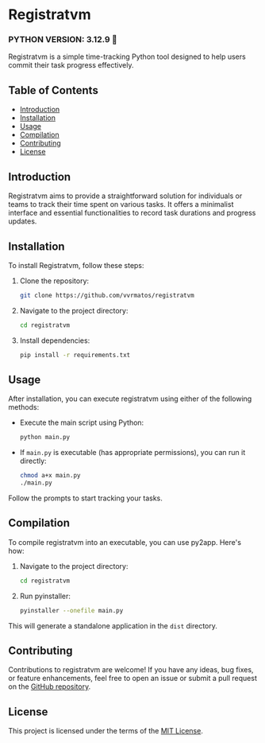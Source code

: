 # Registratvm

### PYTHON VERSION: 3.12.9 🐍

Registratvm is a simple time-tracking Python tool designed to help users commit their task progress effectively.

## Table of Contents

- [Introduction](#introduction)
- [Installation](#installation)
- [Usage](#usage)
- [Compilation](#compilation)
- [Contributing](#contributing)
- [License](#license)

## Introduction

Registratvm aims to provide a straightforward solution for individuals or teams to track their time spent on various tasks. It offers a minimalist interface and essential functionalities to record task durations and progress updates.

## Installation

To install Registratvm, follow these steps:

1. Clone the repository:

    ```bash
    git clone https://github.com/vvrmatos/registratvm
    ```

2. Navigate to the project directory:

    ```bash
    cd registratvm
    ```

3. Install dependencies:

    ```bash
    pip install -r requirements.txt
    ```

## Usage

After installation, you can execute registratvm using either of the following methods:

- Execute the main script using Python:

    ```bash
    python main.py
    ```

- If `main.py` is executable (has appropriate permissions), you can run it directly:

    ```bash
    chmod a+x main.py
    ./main.py
    ```

Follow the prompts to start tracking your tasks.

## Compilation

To compile registratvm into an executable, you can use py2app. Here's how:

1. Navigate to the project directory:

    ```bash
    cd registratvm
    ```

2. Run pyinstaller:

    ```bash
    pyinstaller --onefile main.py
    ```

This will generate a standalone application in the `dist` directory.

## Contributing

Contributions to registratvm are welcome! If you have any ideas, bug fixes, or feature enhancements, feel free to open an issue or submit a pull request on the [GitHub repository](https://github.com/vvrmatos/registratvm).

## License

This project is licensed under the terms of the [MIT License](LICENSE).

